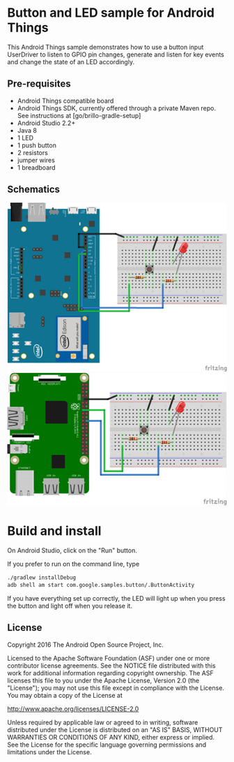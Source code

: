 Button and LED sample for Android Things
========================================

This Android Things sample demonstrates how to use a button input
UserDriver to listen to GPIO pin changes, generate and listen for key events
and change the state of an LED accordingly.


Pre-requisites
--------------

- Android Things compatible board
- Android Things SDK, currently offered through a private Maven repo. See
  instructions at [go/brillo-gradle-setup]
- Android Studio 2.2+
- Java 8
- 1 LED
- 1 push button
- 2 resistors
- jumper wires
- 1 breadboard

Schematics
----------

![Schematics for Intel Edison](edison_schematics.png)
![Schematics for Raspberry Pi 3](rpi3_schematics.png)


Build and install
=================

On Android Studio, click on the "Run" button.

If you prefer to run on the command line, type

```bash
./gradlew installDebug
adb shell am start com.google.samples.button/.ButtonActivity
```

If you have everything set up correctly, the LED will light up when you press
the button and light off when you release it.

License
-------

Copyright 2016 The Android Open Source Project, Inc.

Licensed to the Apache Software Foundation (ASF) under one or more contributor
license agreements.  See the NOTICE file distributed with this work for
additional information regarding copyright ownership.  The ASF licenses this
file to you under the Apache License, Version 2.0 (the "License"); you may not
use this file except in compliance with the License.  You may obtain a copy of
the License at

  http://www.apache.org/licenses/LICENSE-2.0

Unless required by applicable law or agreed to in writing, software
distributed under the License is distributed on an "AS IS" BASIS, WITHOUT
WARRANTIES OR CONDITIONS OF ANY KIND, either express or implied.  See the
License for the specific language governing permissions and limitations under
the License.
